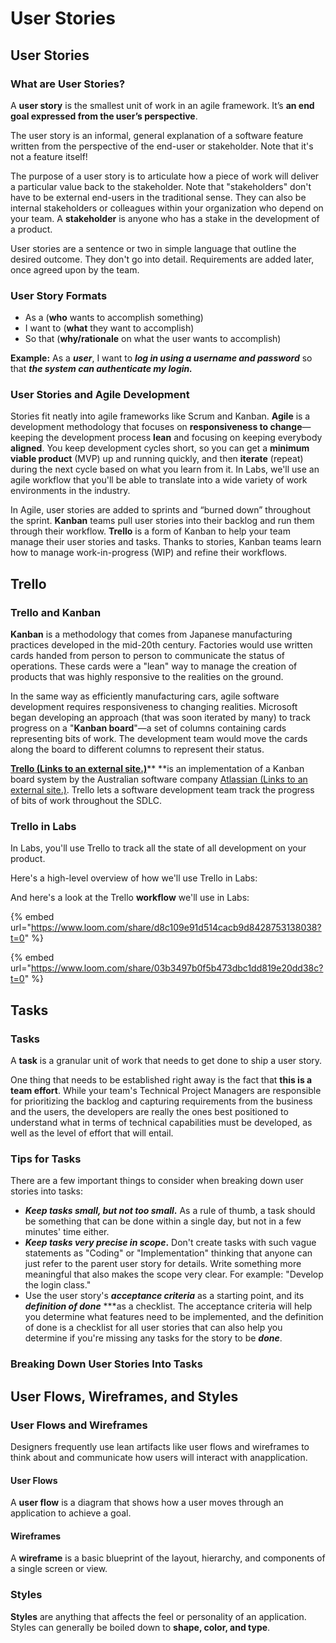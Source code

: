# User Stories

## User Stories

### What are User Stories?

A **user story** is the smallest unit of work in an agile framework. It’s **an end goal expressed from the user’s perspective**.

The user story is an informal, general explanation of a software feature written from the perspective of the end-user or stakeholder. Note that it's not a feature itself!

The purpose of a user story is to articulate how a piece of work will deliver a particular value back to the stakeholder. Note that "stakeholders" don't have to be external end-users in the traditional sense. They can also be internal stakeholders or colleagues within your organization who depend on your team. A **stakeholder** is anyone who has a stake in the development of a product.

User stories are a sentence or two in simple language that outline the desired outcome. They don't go into detail. Requirements are added later, once agreed upon by the team.

### User Story Formats

* As a (**who** wants to accomplish something)
* I want to (**what** they want to accomplish)
* So that (**why/rationale** on what the user wants to accomplish)

**Example:** As a _**user**_, I want to _**log in using a username and password**_ so that _**the system can authenticate my login.**_

### User Stories and Agile Development

Stories fit neatly into agile frameworks like Scrum and Kanban. **Agile** is a development methodology that focuses on **responsiveness to change**—keeping the development process **lean** and focusing on keeping everybody **aligned**. You keep development cycles short, so you can get a **minimum viable product** (MVP) up and running quickly, and then **iterate** (repeat) during the next cycle based on what you learn from it. In Labs, we'll use an agile workflow that you'll be able to translate into a wide variety of work environments in the industry.

In Agile, user stories are added to sprints and “burned down” throughout the sprint. **Kanban** teams pull user stories into their backlog and run them through their workflow. **Trello** is a form of Kanban to help your team manage their user stories and tasks. Thanks to stories, Kanban teams learn how to manage work-in-progress (WIP) and refine their workflows.





## Trello

### Trello and Kanban

**Kanban** is a methodology that comes from Japanese manufacturing practices developed in the mid-20th century. Factories would use written cards handed from person to person to communicate the status of operations. These cards were a "lean" way to manage the creation of products that was highly responsive to the realities on the ground.

In the same way as efficiently manufacturing cars, agile software development requires responsiveness to changing realities. Microsoft began developing an approach (that was soon iterated by many) to track progress on a "**Kanban board**"—a set of columns containing cards representing bits of work. The development team would move the cards along the board to different columns to represent their status.

[**Trello (Links to an external site.)**](https://trello.com/home)** **is an implementation of a Kanban board system by the Australian software company [Atlassian (Links to an external site.)](https://www.atlassian.com). Trello lets a software development team track the progress of bits of work throughout the SDLC.

### Trello in Labs

In Labs, you'll use Trello to track all the state of all development on your product.

Here's a high-level overview of how we'll use Trello in Labs:

And here's a look at the Trello **workflow** we'll use in Labs:

{% embed url="https://www.loom.com/share/d8c109e91d514cacb9d8428753138038?t=0" %}

{% embed url="https://www.loom.com/share/03b3497b0f5b473dbc1dd819e20dd38c?t=0" %}





## Tasks

### Tasks

A **task** is a granular unit of work that needs to get done to ship a user story.

One thing that needs to be established right away is the fact that **this is a team effort**. While your team's Technical Project Managers are responsible for prioritizing the backlog and capturing requirements from the business and the users, the developers are really the ones best positioned to understand what in terms of technical capabilities must be developed, as well as the level of effort that will entail.

### Tips for Tasks

There are a few important things to consider when breaking down user stories into tasks:

* _**Keep tasks small, but not too small**_**.** As a rule of thumb, a task should be something that can be done within a single day, but not in a few minutes' time either.
* _**Keep tasks very precise in scope**_**.** Don't create tasks with such vague statements as "Coding" or "Implementation" thinking that anyone can just refer to the parent user story for details. Write something more meaningful that also makes the scope very clear. For example: "Develop the login class."
* Use the user story's _**acceptance criteria**_ as a starting point, and its _**definition of done**_ \*\*\*as a checklist. The acceptance criteria will help you determine what features need to be implemented, and the definition of done is a checklist for all user stories that can also help you determine if you're missing any tasks for the story to be _**done**_.

### Breaking Down User Stories Into Tasks

&#x20;

## User Flows, Wireframes, and Styles

### User Flows and Wireframes

Designers frequently use lean artifacts like user flows and wireframes to think about and communicate how users will interact with anapplication.

#### User Flows

A **user flow** is a diagram that shows how a user moves through an application to achieve a goal.

#### Wireframes

A **wireframe** is a basic blueprint of the layout, hierarchy, and components of a single screen or view.

### Styles

**Styles** are anything that affects the feel or personality of an application. Styles can generally be boiled down to **shape, color, and type**.





